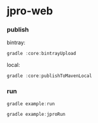 # jpro-web

### publish

bintray:
```gradle
gradle :core:bintrayUpload
```

local:
```gradle
gradle :core:publishToMavenLocal
```

### run
```gradle
gradle example:run
```

```gradle
gradle example:jproRun
```
